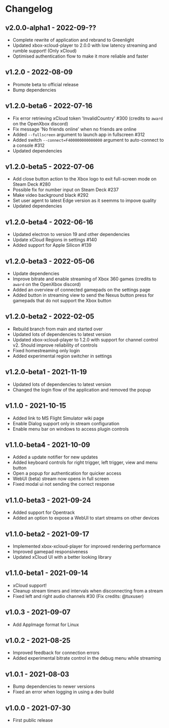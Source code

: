 # Changelog

## v2.0.0-alpha1 - 2022-09-??
- Complete rewrite of application and rebrand to Greenlight
- Updated xbox-xcloud-player to 2.0.0 with low latency streaming and rumble support! (Only xCloud)
- Optimised authentication flow to make it more reliable and faster

## v1.2.0 - 2022-08-09
- Promote beta to official release
- Bump dependencies

## v1.2.0-beta6 - 2022-07-16
- Fix error retrieving xCloud token 'InvalidCountry' #300 (credits to `award` on the OpenXbox discord)
- Fix message 'No friends online' when no friends are online
- Added `--fullscreen` argument to launch app in fullscreen #312
- Added switch `--connect=F400000000000000` argument to auto-connect to a console #312
- Updated dependencies

## v1.2.0-beta5 - 2022-07-06
- Add close button action to the Xbox logo to exit full-screen mode on Steam Deck #280
- Possible fix for number input on Steam Deck #237
- Make video background black #292
- Set user agent to latest Edge version as it seemms to impove quality
- Updated dependencies

## v1.2.0-beta4 - 2022-06-16
- Updated electron to version 19 and other dependencies
- Update xCloud Regions in settings #140
- Added support for Apple Silicon #139

## v1.2.0-beta3 - 2022-05-06
- Update dependencies
- Improve bitrate and enable streaming of Xbox 360 games (credits to `award` on the OpenXbox discord)
- Added an overview of connected gamepads on the settings page
- Added button in streaming view to send the Nexus button press for gamepads that do not support the Xbox button

## v1.2.0-beta2 - 2022-02-05
- Rebuild branch from main and started over
- Updated lots of dependencies to latest version
- Updated xbox-xcloud-player to 1.2.0 with support for channel control v2. Should improve reliability of controls
- Fixed homestreaming only login
- Added experimental region switcher in settings

## v1.2.0-beta1 - 2021-11-19
- Updated lots of dependencies to latest version
- Changed the login flow of the application and removed the popup

## v1.1.0 - 2021-10-15
- Added link to MS Flight Simulator wiki page
- Enable Dialog support only in stream configuration
- Enable menu bar on windows to access plugin controls

## v1.1.0-beta4 - 2021-10-09
- Added a update notifier for new updates
- Added keyboard controls for right trigger, left trigger, view and menu button
- Open a popup for authentication for quicker access
- WebUI (beta) stream now opens in full screen
- Fixed modal ui not sending the correct response

## v1.1.0-beta3 - 2021-09-24
- Added support for Opentrack
- Added an option to expose a WebUI to start streams on other devices 

## v1.1.0-beta2 - 2021-09-17
- Implemented xbox-xcloud-player for improved rendering performance
- Improved gamepad responsiveness
- Updated xCloud UI with a better looking library

## v1.1.0-beta1 - 2021-09-14
- xCloud support!
- Cleanup stream timers and intervals when disconnecting from a stream
- Fixed left and right audio channels #30 (Fix credits: @tuxuser)

## v1.0.3 -  2021-09-07
- Add AppImage format for Linux

## v1.0.2 -  2021-08-25
- Improved feedback for connection errors
- Added experimental bitrate control in the debug menu while streaming

## v1.0.1 -  2021-08-03
- Bump dependencies to newer versions
- Fixed an error when logging in using a dev build

## v1.0.0 -  2021-07-30
- First public release